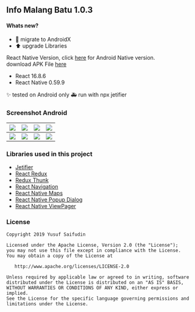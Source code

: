 ## Info Malang Batu 1.0.3 ##

#### Whats new? #####
* :tractor: migrate to AndroidX
* :arrow_up: upgrade Libraries

React Native Version, click [here](https://github.com/yoesuv/Info-Malang-Batu) for Android Native version.<br/>
download APK File [here](https://drive.google.com/file/d/1EG2ESFm1cx4Cs8Q3TAZ9ZZrOACKwanH1/view?usp=sharing)
* React 16.8.6
* React Native 0.59.9

:sparkles: tested on Android only
:ambulance: run with npx jetifier

### Screenshot Android ###
| ![](https://lh3.googleusercontent.com/pCl0tVsgZ7n4pPXwCfTxiv67ZqpAbhVFtF1Fdu9sgg8-kuMW-lpgds4TVPgNNKKWrFAegCcVj4a1nYfS_ZaJwm2qLQF3A9rCPOGsNU38mF0idx74ACb75xTxD2DAdC0b2w2oJeJVjX_jSS0cf4pjUtSseQk1XF4rwGOrXdsIXv1bkDeMLSPHntuiGyZnncPxHitHc92Wv1pk-JUVqdOGZrXFqhAZr-M_UmpA1X3clmhmckcw_t9h2BpQpTjhk0HUfnSf0nD2e49hM6mxtnNoDCFXNckKKSeRDAoFRrw0LMSG9KWHJVlICZ7w5DKv0UKbszVbCU-syx3TjhT3jpU9rdDDdyTYU830rq9DT6bd6pIjfzVNdF7vvfyN-A2oDACBsrNhr4YjxXtDeWC2WvAvVntNGuZa08Za0n_NqqcviDU3fFEejBLzAIJpFSSUqNfJ-mv2jxUavKwZvc6SOBSyE2FYe96vImYgnSc6uO4w8yyMAVqflv5f32Q1lMagWz-lOWpY_5Z-RHLlidn1fey180Jqva8jZHBMed3zseFcdHZ_XLGrqjRXKMP28Olp_7Tupd2pQPprfkydTQ7Yl2sz8_JV-aeCuQaff0WPfnVFBpqEYYjo4w_yg_doTGHTNqCLqvVRrUNWXcoF0YknKqg63lOTWL3w5zY=w361-h641-no) | ![](https://lh3.googleusercontent.com/nmgh1oTVgmO_b4-C_m9rfVpuPEOOy6ge6ttfKjbcITOvZWPmALkJu3yS3h4zw7NqJztrJ9PLpoDkwlhmddqDqptYhcZv8NXyIXd1QhkevtGN2zJJtKQOfcCvyWNkBvNKXy9d5OxgFTedoYJr0LfXSqiXtyafgSHhmv2S-TAj3ssb-5FNHTEJPLl0e6cq3dT-S8dzR2a0R4XfB4fgt-V27GNRLurb29-ob3lZxqnDrMS1vHX_gb5uC6cHMZINb9gY-ty0D3Umk_Yu_37Wl-63N3v-Ju5MfL70W1peNLtZ_k0oUnthaSexhGOLSDSp7-08ax729I0vMadhCifi9Lk7JyX0jwUB7-KGWBM_nqy1-hhrLrPeaqC6aO13LKEc2DG6L2lrIqU4n_zNe6uZHjjZYI-BzBK7z-yRducYvQnKdvfJontgX-0Uby1xmAyFxrzCNq1iOGxgwonfHDh63dYfj1-w-jeTMnFcIxiDQe4PDwmFxfmzAd1vczPPv8h0jl16DL7-asPJ-jyG8o9UxOBPwE04LY1pg9kr6-Z47SQhbvMMIFQbAPjuk-qvd0rAi5GtFN1WaRXuwMR7lYhmPdl3SOvYz18mIQAE_VFHRXPE7qy430eah89JwpR8GJOW-upuVuu8qTAsVdygX1jP5RZKsFa5ll31FtA=w361-h641-no) | ![](https://lh3.googleusercontent.com/LzlNRRlPBhhHb72ri5bTBL1Y57Pc-iQ2G5jkE7Ggo6Ewr9d3a552YWcU50nyHWgLzcRZCdY_Jfbph4Kn0gj0xHidDEoVtK4wduLBWq7mTNQVanl0G7IWlJ98l6JoPE7u9LHN2dqqKbVcQH45Ri070V5yJLB-S5Z8YaLqSzNggHNg5Z0uff5JAztPd7YqabrL3TX6uAduG7qv3qRE4xGGDCYlXJS6WU2ODOLxsgmdOwQTH4moAqakD6-6RZJjUHvG90aoFymMyhrWnR_Rt4bWwxoxJCha56NQpH3Gnwhe2s27hGSvGXNT6ktxUs3ET107vRuAMalYP-m1zRx27-8Jrq-lzjonfTiHGL91q67sOTD-ix_pMmmslnJU60eYSRA5Eb1wkR1vR6uK5exyxeWltqnQ9uewB7c50u1020JAvzf9NFhxMTzbVVnM9y8Qen9tQL-jZ0QTZGQUMzH4aSDs_Y886FtbfI9pI7vaBBjt3-1hCRlFJu7Nab-SwD9zSHBL1p4RyHdQwI60D2TkVpDegdgiYB2aZmvBNUC0cUcV91zrnnfFmdKjQPpIfYvlPWNlKy4Irzy-M-60-HjVB470mjXS56O966pDKpgiTYVV_kM0qt1OzjvBb7jUViBwT8wFMhFo3XCQd6eGXjREz43_iOEnVG_7T6M=w361-h641-no) | ![](https://lh3.googleusercontent.com/YP3eEPuRuIjpy13-IVj2ufQDQ0MAfQiSq3PRzx5fLGfmOVUtvaqeGqN-N12wE7bkeBHP7cxLemQvImSc-D7oLtMJSs2r_Xyvq-wEKQ0rg3Rl4AYEslR3mDBNnxxLQgSNsBK7ZzbOgU4_D5D25tcwt5sCERdOxUyEts7mgW-X5CbciR61mGK5CCNxPe65xLYGRszG6KcUULXP-eAofKEwyFur10HBFDV4WuMzN_jzF478XyNt5RlVopFEDnMLTPVXhwby5n2qM753Skak0EVdSEx2R03mVT-p42yT1IvbW9m97xHUeBHZEyJmudE0sRtydWklmhd9jiqBp9aVLI09P0kGwqo_Vjlm3bQNfBYJtEFKYpcn6-I3N9P6q-iED-kD_jtOmncXxKQ5KDNv7U7Wp6_AOVfjTdd5wybJmaN4daMNrFmFHUwmtDRroW14KahMlV-PsrEk9v6oJJK8ewj1WdJVjkuzzw0mw3rK4jXo6YBsXzsmYdQfKrpDtS2Cwh4ycjjj0SoV5LABTHWniI-6ea0PqBwXla4UNi5sMvYq0RwSHcEUOvDGhPiXPBQdy3RoUFGJVOsNIdHl3Lvj-sytjPUccq3GMbOK-7sDDrKd7VsQ-6mNBpneQG1MCpAxfQIEmGaGsNDjYmIC_qvgrFYzIv45gm7bJO0=w361-h641-no) |
| :---: | :---: | :---: | :---: |
| ![](https://i.imgur.com/uT74Eui.png) | ![](https://i.imgur.com/nXj4Qnj.png) | ![](https://i.imgur.com/itsKkL6.png) | ![](https://i.imgur.com/hiq6BWE.png) |

### Libraries used in this project ###
* [Jetifier](https://github.com/mikehardy/jetifier)
* [React Redux](https://react-redux.js.org/)
* [Redux Thunk](https://github.com/reduxjs/redux-thunk)
* [React Navigation](https://github.com/react-navigation/react-navigation)
* [React Native Maps](https://github.com/react-native-community/react-native-maps)
* [React Native Popup Dialog](https://github.com/jacklam718/react-native-popup-dialog)
* [React Native ViewPager](https://github.com/zbtang/React-Native-ViewPager)

### License ###

    Copyright 2019 Yusuf Saifudin

    Licensed under the Apache License, Version 2.0 (the "License");
    you may not use this file except in compliance with the License.
    You may obtain a copy of the License at

       http://www.apache.org/licenses/LICENSE-2.0

    Unless required by applicable law or agreed to in writing, software
    distributed under the License is distributed on an "AS IS" BASIS,
    WITHOUT WARRANTIES OR CONDITIONS OF ANY KIND, either express or implied.
    See the License for the specific language governing permissions and
    limitations under the License.
